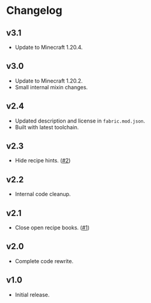 # Changelog

## v3.1

* Update to Minecraft 1.20.4.

## v3.0

* Update to Minecraft 1.20.2.
* Small internal mixin changes.

## v2.4

* Updated description and license in `fabric.mod.json`.
* Built with latest toolchain.

## v2.3

* Hide recipe hints. ([#2](https://github.com/Grayray75/NoRecipeBook/issues/2))

## v2.2

* Internal code cleanup.

## v2.1

* Close open recipe books. ([#1](https://github.com/Grayray75/NoRecipeBook/issues/1))

## v2.0

* Complete code rewrite.

## v1.0

* Initial release.
